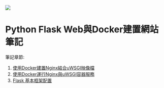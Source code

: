[![](https://img.shields.io/badge/License-MIT-red.svg)](https://opensource.org/licenses/MIT) 

# Python Flask Web與Docker建置網站筆記

筆記章節:
1. [使用Docker建置Nginx結合uWSGI映像檔](https://hackmd.io/CVdNFGTyTqKoMZRwauV2eg?both)
2. [使用Docker運行Nginx與uWSGI容器服務](https://hackmd.io/0VSgSzPHTfaAfwcO3mVZ1Q)
3. [Flask 基本框架配置](https://hackmd.io/Yyi0z84aTxuHtL5A21ew_g)

